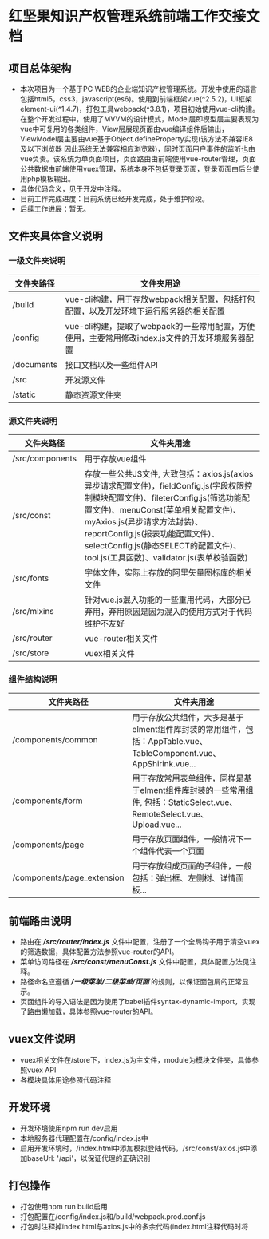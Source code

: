# 红坚果知识产权管理系统前端工作交接文档
## 项目总体架构
* 本次项目为一个基于PC WEB的企业端知识产权管理系统。开发中使用的语言包括html5，css3，javascript(es6)。使用到前端框架vue(^2.5.2)，UI框架element-ui(^1.4.7)，打包工具webpack(^3.8.1)，项目初始使用vue-cli构建。在整个开发过程中，使用了MVVM的设计模式，Model层即模型层主要表现为vue中可复用的各类组件，View层展现页面由vue编译组件后输出，ViewModel层主要由vue基于Object.defineProperty实现(该方法不兼容IE8及以下浏览器 因此系统无法兼容相应浏览器)，同时页面用户事件的监听也由vue负责。该系统为单页面项目，页面路由由前端使用vue-router管理，页面公共数据由前端使用vuex管理，系统本身不包括登录页面，登录页面由后台使用php模板输出。
* 具体代码含义，见于开发中注释。
* 目前工作完成进度：目前系统已经开发完成，处于维护阶段。
* 后续工作进展：暂无。
## 文件夹具体含义说明
### 一级文件夹说明
| 文件夹路径    |      文件夹用途      |
|-------------- |----------------------|
| /build        |vue-cli构建，用于存放webpack相关配置，包括打包配置，以及开发环境下运行服务器的相关配置  |
| /config       |vue-cli构建，提取了webpack的一些常用配置，方便使用，主要常用修改index.js文件的开发环境服务器配置|
| /documents    |接口文档以及一些组件API|
| /src          |开发源文件|
| /static       |静态资源文件夹|
### 源文件夹说明
| 文件夹路径     |      文件夹用途      |
|----------------|----------------------|
| /src/components|用于存放vue组件|
| /src/const     |存放一些公共JS文件, 大致包括：axios.js(axios异步请求配置文件)，fieldConfig.js(字段权限控制模块配置文件)、fileterConfig.js(筛选功能配置文件)、menuConst(菜单相关配置文件)、myAxios.js(异步请求方法封装)、reportConfig.js(报表功能配置文件)、selectConfig.js(静态SELECT的配置文件)、tool.js(工具函数)、validator.js(表单校验函数)|
| /src/fonts     |字体文件，实际上存放的阿里矢量图标库的相关文件|
| /src/mixins    |针对vue.js混入功能的一些重用代码，大部分已弃用，弃用原因是因为混入的使用方式对于代码维护不友好|
| /src/router    |vue-router相关文件|
| /src/store     |vuex相关文件|
### 组件结构说明
| 文件夹路径                |      文件夹用途      |
|---------------------------|----------------------|
| /components/common        |用于存放公共组件，大多是基于elment组件库封装的常用组件，包括：AppTable.vue、TableComponent.vue、AppShirink.vue...|
| /components/form          |用于存放常用表单组件，同样是基于elment组件库封装的一些常用组件, 包括：StaticSelect.vue、RemoteSelect.vue、Upload.vue...|
| /components/page          |用于存放页面组件，一般情况下一个组件代表一个页面|
| /components/page_extension|用于存放组成页面的子组件，一般包括：弹出框、左侧树、详情面板...|
## 前端路由说明
* 路由在 ***/src/router/index.js*** 文件中配置，注册了一个全局钩子用于清空vuex的筛选数据，具体配置方法参照vue-router的API。
* 菜单访问路径在 ***/src/const/menuConst.js*** 文件中配置，具体配置方法见注释。
* 路径命名应遵循 ***/一级菜单/二级菜单/页面*** 的规则，以保证面包屑的正常显示。
* 页面组件的导入语法是因为使用了babel插件syntax-dynamic-import，实现了路由懒加载，具体参照vue-router的API。
## vuex文件说明
* vuex相关文件在/store下，index.js为主文件，module为模块文件夹，具体参照vuex API
* 各模块具体用途参照代码注释
## 开发环境
* 开发环境使用npm run dev启用
* 本地服务器代理配置在/config/index.js中
* 启用开发环境时，/index.html中添加模拟登陆代码，/src/const/axios.js中添加baseUrl: '/api'，以保证代理的正确识别
## 打包操作
* 打包使用npm run build启用
* 打包配置在/config/index.js和/build/webpack.prod.conf.js
* 打包时注释掉index.html与axios.js中的多余代码(index.html注释代码时将<script>标签包含进去,打包后会自动剔除)
